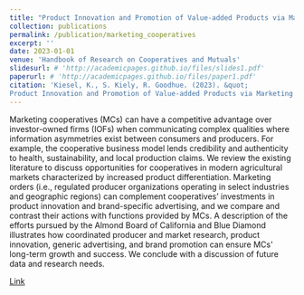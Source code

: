 ```yaml
---
title: "Product Innovation and Promotion of Value-added Products via Marketing Cooperative"
collection: publications
permalink: /publication/marketing_cooperatives
excerpt: ''
date: 2023-01-01
venue: 'Handbook of Research on Cooperatives and Mutuals'
slidesurl: # 'http://academicpages.github.io/files/slides1.pdf'
paperurl: # 'http://academicpages.github.io/files/paper1.pdf'
citation: 'Kiesel, K., S. Kiely, R. Goodhue. (2023). &quot;
Product Innovation and Promotion of Value-added Products via Marketing Cooperative&quot; <i>Handbook of Research on Cooperatives and Mutuals</i>. Northampton, MA: Edward Elgar, pp. 457–476.'
---
```

Marketing cooperatives (MCs) can have a competitive advantage over investor-owned firms (IOFs) when communicating complex qualities where information asymmetries exist between consumers and producers. For example, the cooperative business model lends credibility and authenticity to health, sustainability, and local production claims. We review the existing literature to discuss opportunities for cooperatives in modern agricultural markets characterized by increased product differentiation. Marketing orders (i.e., regulated producer organizations operating in select industries and geographic regions) can complement cooperatives’ investments in product innovation and brand-specific advertising, and we compare and contrast their actions with functions provided by MCs. A description of the efforts pursued by the Almond Board of California and Blue Diamond illustrates how coordinated producer and market research, product innovation, generic advertising, and brand promotion can ensure MCs' long-term growth and success. We conclude with a discussion of future data and research needs.

[Link](https://www.elgaronline.com/edcollchap/book/9781802202618/book-part-9781802202618-42.xml)


